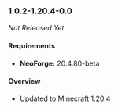 ### 1.0.2-1.20.4-0.0

_Not Released Yet_

#### Requirements
- **NeoForge:** 20.4.80-beta

#### Overview

- Updated to Minecraft 1.20.4